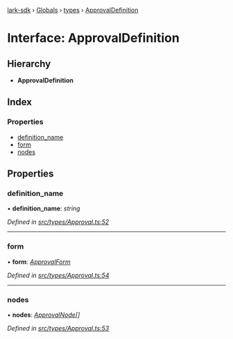 [lark-sdk](../README.md) › [Globals](../globals.md) › [types](../modules/types.md) › [ApprovalDefinition](types.approvaldefinition.md)

# Interface: ApprovalDefinition

## Hierarchy

* **ApprovalDefinition**

## Index

### Properties

* [definition_name](types.approvaldefinition.md#definition_name)
* [form](types.approvaldefinition.md#form)
* [nodes](types.approvaldefinition.md#nodes)

## Properties

###  definition_name

• **definition_name**: *string*

*Defined in [src/types/Approval.ts:52](https://github.com/TbhT/lark-sdk/blob/e3605bb/src/types/Approval.ts#L52)*

___

###  form

• **form**: *[ApprovalForm](types.approvalform.md)*

*Defined in [src/types/Approval.ts:54](https://github.com/TbhT/lark-sdk/blob/e3605bb/src/types/Approval.ts#L54)*

___

###  nodes

• **nodes**: *[ApprovalNode](types.approvalnode.md)[]*

*Defined in [src/types/Approval.ts:53](https://github.com/TbhT/lark-sdk/blob/e3605bb/src/types/Approval.ts#L53)*
